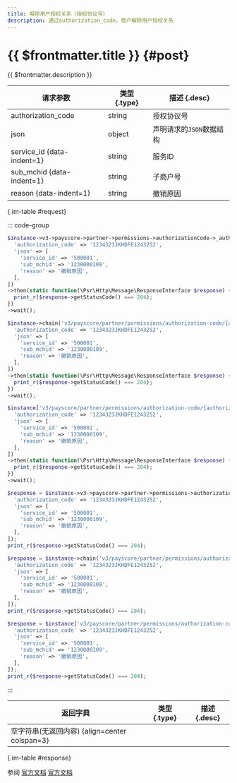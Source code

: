 ```yaml
---
title: 解除用户授权关系（授权协议号）
description: 通过authorization_code，商户解除用户授权关系
---
```


# {{ $frontmatter.title }} {#post}

{{ $frontmatter.description }}

| 请求参数 | 类型 {.type} | 描述 {.desc}
| --- | --- | ---
| authorization_code | string | 授权协议号
| json | object | 声明请求的`JSON`数据结构
| service_id {data-indent=1} | string | 服务ID
| sub_mchid {data-indent=1} | string | 子商户号
| reason {data-indent=1} | string | 撤销原因

{.im-table #request}

::: code-group

```php [异步纯链式]
$instance->v3->payscore->partner->permissions->authorizationCode->_authorization_code_->terminate->postAsync([
  'authorization_code' => '1234323JKHDFE1243252',
  'json' => [
    'service_id' => '500001',
    'sub_mchid' => '1230000109',
    'reason' => '撤销原因',
  ],
])
->then(static function(\Psr\Http\Message\ResponseInterface $response) {
  print_r($response->getStatusCode() === 204);
})
->wait();
```

```php [异步声明式]
$instance->chain('v3/payscore/partner/permissions/authorization-code/{authorization_code}/terminate')->postAsync([
  'authorization_code' => '1234323JKHDFE1243252',
  'json' => [
    'service_id' => '500001',
    'sub_mchid' => '1230000109',
    'reason' => '撤销原因',
  ],
])
->then(static function(\Psr\Http\Message\ResponseInterface $response) {
  print_r($response->getStatusCode() === 204);
})
->wait();
```

```php [异步属性式]
$instance['v3/payscore/partner/permissions/authorization-code/{authorization_code}/terminate']->postAsync([
  'authorization_code' => '1234323JKHDFE1243252',
  'json' => [
    'service_id' => '500001',
    'sub_mchid' => '1230000109',
    'reason' => '撤销原因',
  ],
])
->then(static function(\Psr\Http\Message\ResponseInterface $response) {
  print_r($response->getStatusCode() === 204);
})
->wait();
```

```php [同步纯链式]
$response = $instance->v3->payscore->partner->permissions->authorizationCode->_authorization_code_->terminate->post([
  'authorization_code' => '1234323JKHDFE1243252',
  'json' => [
    'service_id' => '500001',
    'sub_mchid' => '1230000109',
    'reason' => '撤销原因',
  ],
]);
print_r($response->getStatusCode() === 204);
```

```php [同步声明式]
$response = $instance->chain('v3/payscore/partner/permissions/authorization-code/{authorization_code}/terminate')->post([
  'authorization_code' => '1234323JKHDFE1243252',
  'json' => [
    'service_id' => '500001',
    'sub_mchid' => '1230000109',
    'reason' => '撤销原因',
  ],
]);
print_r($response->getStatusCode() === 204);
```

```php [同步属性式]
$response = $instance['v3/payscore/partner/permissions/authorization-code/{authorization_code}/terminate']->post([
  'authorization_code' => '1234323JKHDFE1243252',
  'json' => [
    'service_id' => '500001',
    'sub_mchid' => '1230000109',
    'reason' => '撤销原因',
  ],
]);
print_r($response->getStatusCode() === 204);
```

:::

| 返回字典 | 类型 {.type} | 描述 {.desc}
| --- | --- | ---
| 空字符串(无返回内容) {align=center colspan=3}

{.im-table #response}

参阅 [官方文档](https://pay.weixin.qq.com/wiki/doc/apiv3_partner/Offline/apis/chapter6_2_20.shtml) [官方文档](https://pay.weixin.qq.com/docs/partner/apis/partner-weixin-pay-score/partner-service-auth/terminate-partner-permissions-by-code.html)
